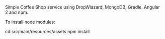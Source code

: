 Simple Coffee Shop service using DropWiazard, MongoDB, Gradle, Angular 2 and npm.

To install node modules:

cd src/main/resources/assets
npm install
